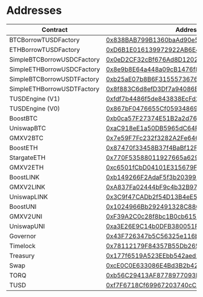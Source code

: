 # Addresses

| Contract       | Address       |
| -------------  | ------------- |
| BTCBorrowTUSDFactory      | [0x838BAB799B1360baAd90e572405650B9a1BFF57A](https://arbiscan.io/address/0x838BAB799B1360baAd90e572405650B9a1BFF57A) |
| ETHBorrowTUSDFactory      | [0xD6B1E016139972922AB6E4a94c065d5eCD8B18B1](https://arbiscan.io/address/0xD6B1E016139972922AB6E4a94c065d5eCD8B18B1) |
| SimpleBTCBorrowUSDCFactory      | [0x0eD2CF32cBf676Ad8D1202937aEE40FB3397d7bd](https://arbiscan.io/address/0x0eD2CF32cBf676Ad8D1202937aEE40FB3397d7bd) |
| SimpleETHBorrowUSDCFactory      | [0x8e9b8E64a448a09cB1476f835771E6A064e780b3](https://arbiscan.io/address/0x8e9b8E64a448a09cB1476f835771E6A064e780b3) |
| SimpleBTCBorrowUSDTFactory      | [0xb25aE07b8B6F3155573676f120431aD23119f7A9](https://arbiscan.io/address/0xb25aE07b8B6F3155573676f120431aD23119f7A9) |
| SimpleETHBorrowUSDTFactory      | [0x8f883C6d8efD3Df7a94086Bd3A7af819B33f9C55](https://arbiscan.io/address/0x8f883C6d8efD3Df7a94086Bd3A7af819B33f9C55) |
| TUSDEngine (V1)     | [0xfdf7b4486f5de843838EcFd254711E06aF1f0641](https://arbiscan.io/address/0xfdf7b4486f5de843838EcFd254711E06aF1f0641) |
| TUSDEngine (V0)     | [0x867bF0476655Cf05934869B449a0be0ED534eA60](https://arbiscan.io/address/0x867bF0476655Cf05934869B449a0be0ED534eA60) |
| BoostBTC      | [0xb0ca57F27374E51B2a2d7658440a3E762B13B59C](https://arbiscan.io/address/0xb0ca57F27374E51B2a2d7658440a3E762B13B59C) |
| UniswapBTC      | [0xaC918eE1a50DB5965dC64Ffd3b62d034F1931b57](https://arbiscan.io/address/0xaC918eE1a50DB5965dC64Ffd3b62d034F1931b57) |
| GMXV2BTC      | [0x7e59F7Fc232f3282A2Fe646cA671077CC9C2db3C](https://arbiscan.io/address/0x7e59F7Fc232f3282A2Fe646cA671077CC9C2db3C) |
| BoostETH      | [0x87470f33458B37f4BaBf12FD55DD1Bb197113e47](https://arbiscan.io/address/0x87470f33458B37f4BaBf12FD55DD1Bb197113e47) |
| StargateETH      | [0x770F53588011927665a62992508bbE99aFb7677D](https://arbiscan.io/address/0x770F53588011927665a62992508bbE99aFb7677D) |
| GMXV2ETH      | [0xc6501fCbD04101E315679F5C4CEd81a8154e33d9](https://arbiscan.io/address/0xc6501fCbD04101E315679F5C4CEd81a8154e33d9) |
| BoostLINK      | [0xb149266F2AdaF5f3b203997e9a4626e55667DAbB](https://arbiscan.io/address/0xb149266F2AdaF5f3b203997e9a4626e55667DAbB) |
| GMXV2LINK     | [0xA837Fa02444bF9c4b32B9719B5078EAcbB0aE19B](https://arbiscan.io/address/0xA837Fa02444bF9c4b32B9719B5078EAcbB0aE19B) |
| UniswapLINK      | [0x3C9f47CADb2f54D13B4eE5F18C3B13910B2aE0cA](https://arbiscan.io/address/0x3C9f47CADb2f54D13B4eE5F18C3B13910B2aE0cA) |
| BoostUNI      | [0x1024966Bb292491328C8807Fb98D307cCbBFa0E8](https://arbiscan.io/address/0x1024966Bb292491328C8807Fb98D307cCbBFa0E8) |
| GMXV2UNI      | [0xF39A2C0c28f8bc1B0cb6154902B084bCcE4360E7](https://arbiscan.io/address/0xF39A2C0c28f8bc1B0cb6154902B084bCcE4360E7) |
| UniswapUNI      | [0xa3E26E9C14b0DFB380051F1406818775C74Ac272](https://arbiscan.io/address/0xa3E26E9C14b0DFB380051F1406818775C74Ac272) |
| Governor      | [0x43F726347b5C56325e116b92cc846C3cF50F16c7](https://arbiscan.io/address/0x43F726347b5C56325e116b92cc846C3cF50F16c7) |
| Timelock     | [0x78112179F84357B55Db265Bcabb8c9c6f1CcB850](https://arbiscan.io/address/0x78112179F84357B55Db265Bcabb8c9c6f1CcB850) |
| Treasury         | [0x177f6519A523EEbb542aed20320EFF9401bC47d0](https://arbiscan.io/address/0x177f6519A523EEbb542aed20320EFF9401bC47d0) |
| Swap     | [0xcE0C0E633086E4Bd3B2b4298D16b504490534411](https://arbiscan.io/address/0xcE0C0E633086E4Bd3B2b4298D16b504490534411) |
| TORQ         | [0xb56C29413AF8778977093B9B4947efEeA7136C36](https://arbiscan.io/token/0xb56c29413af8778977093b9b4947efeea7136c36) |
| TUSD     | [0xf7F6718Cf69967203740cCb431F6bDBff1E0FB68](https://arbiscan.io/token/0xf7f6718cf69967203740ccb431f6bdbff1e0fb68) |

<!-- ## Files

- **Borrow**
  - `BTCBorrow.sol`: Borrow contract to collateralize assets such as WBTC
  - `ETHBorrow.sol`: Borrow contract to collateralize assets such as ETH
  - `CompoundBase/IComet.sol`: Interface for interacting with Compound V3
  - `CompoundBase/IWETH9.sol`: Interface for interacting with Compound ETH
  - `CompoundBase/bulkers/IARBBulker.sol`: Interface for multi-step txns
  - `interfaces/ITUSDEngine.sol`: Interface for the TUSDEngine (mint/burn)
  - `interfaces/ICometReward.sol`: Get Compound V3 COMP reward for treasury

- **Boost**
  - `BoostBTC.sol`: Boost contract to capture compound yield via underlying
  - `BoostETH.sol`: Boost contract to capture compound yield via underlying
  - `GMXV2ETH.sol`: Strategy that integrates with GMX V2 ETH GM pool
  - `StargateETH.sol`: Strategy that integrates Stargate's pool and farm
  - `GMXV2BTC.sol`: Strategy that integrates with GMX V2 BTC GM pool
  - `UniswapBTC.sol`: Strategy that integrates UniV3 liquidity provision
  - `interfaces/IWETH.sol`: Interface for interacting with wrapped Ether
  - `interfaces/IStargateLPStaking.sol`: Interface for staking pool tokens
  - `interfaces/INonfungiblePositionManager.sol`: Interface for Uniswap
  - `interfaces/ISwapRouterV3.sol`: For swapping USDC back ETH on GMX
  - `interfaces/IWETH.sol`: Interface for the wrapped Ether asset
  - `interfaces/IGMX.sol`: Interface for interaction with GMX -->

<!-- - **Farm**
  - `USDFarm.sol`: Uniswap LP NFT staking pool to incentivize liquidity -->

<!-- - **Vote**
  - `Torque.sol`: Ecosystem ERC-20 governance and utility token
  - `Hamilton.sol`: Decentralized governance executor contract

- **Periphery**
  - `Lock.sol`: Cool down period enforcer to prevent malicious behavior
  - `RewardUtil.sol`: Accounts for user reward and allows manual claims
  - `Vesting.sol`: Contract to manage individual TORQ distributions

## Testing

- `/scripts`: misc scripts for deployment and testing
- `/test`: folder with additional testing files -->